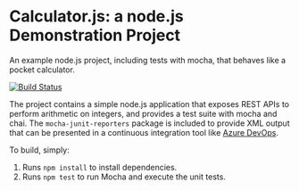 Calculator.js: a node.js Demonstration Project
==============================================
An example node.js project, including tests with mocha, that behaves like
a pocket calculator.

[![Build Status](https://dev.azure.com/bseGKD7F/Integrating%20External%20Source%20Control%20with%20Azure%20Pipelines/_apis/build/status/bsedoc.calculator?branchName=refs%2Fpull%2F1%2Fmerge)](https://dev.azure.com/bseGKD7F/Integrating%20External%20Source%20Control%20with%20Azure%20Pipelines/_build/latest?definitionId=1&branchName=refs%2Fpull%2F1%2Fmerge)

The project contains a simple node.js application that exposes REST APIs
to perform arithmetic on integers, and provides a test suite with mocha
and chai.  The `mocha-junit-reporters` package is included to provide XML
output that can be presented in a continuous integration tool like
[Azure DevOps](https://azure.com/devops).

To build, simply:

1. Runs `npm install` to install dependencies.
2. Runs `npm test` to run Mocha and execute the unit tests.

